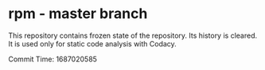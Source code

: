 # rpm - master branch

This repository contains frozen state of the repository.
Its history is cleared. It is used only for static code
analysis with Codacy.

Commit Time: 1687020585